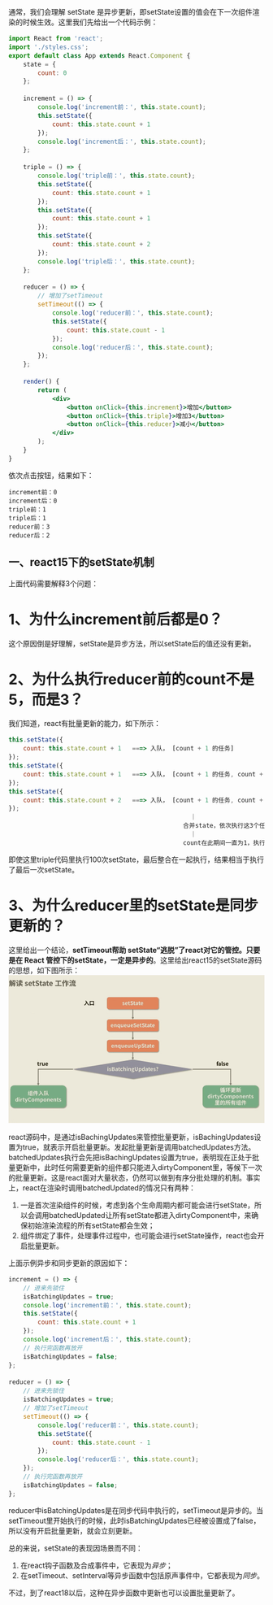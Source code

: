 通常，我们会理解 setState 是异步更新，即setState设置的值会在下一次组件渲染的时候生效。这里我们先给出一个代码示例：
```jsx
import React from 'react';
import './styles.css';
export default class App extends React.Component {
    state = {
        count: 0
    };

    increment = () => {
        console.log('increment前：', this.state.count);
        this.setState({
            count: this.state.count + 1
        });
        console.log('increment后：', this.state.count);
    };

    triple = () => {
        console.log('triple前：', this.state.count);
        this.setState({
            count: this.state.count + 1
        });
        this.setState({
            count: this.state.count + 1
        });
        this.setState({
            count: this.state.count + 2
        });
        console.log('triple后：', this.state.count);
    };

    reducer = () => {
        // 增加了setTimeout
        setTimeout(() => {
            console.log('reducer前：', this.state.count);
            this.setState({
                count: this.state.count - 1
            });
            console.log('reducer后：', this.state.count);
        });
    };

    render() {
        return (
            <div>
                <button onClick={this.increment}>增加</button>
                <button onClick={this.triple}>增加3</button>
                <button onClick={this.reducer}>减小</button>
            </div>
        );
    }
}
```
依次点击按钮，结果如下：
```
increment前：0
increment后：0
triple前：1
triple后：1
reducer前：3
reducer后：2
```

## 一、react15下的setState机制
上面代码需要解释3个问题：
# 1、为什么increment前后都是0？
这个原因倒是好理解，setState是异步方法，所以setState后的值还没有更新。

# 2、为什么执行reducer前的count不是5，而是3？
我们知道，react有批量更新的能力，如下所示：
```jsx
this.setState({
    count: this.state.count + 1   ===> 入队， [count + 1 的任务]
});
this.setState({
    count: this.state.count + 1   ===> 入队， [count + 1 的任务, count + 1 的任务]
});
this.setState({
    count: this.state.count + 2   ===> 入队， [count + 1 的任务, count + 1 的任务, count + 2 的任务]
});
                                                  ｜
                                                合并state，依次执行这3个任务
                                                  ｜
                                                count在此期间一直为1，执行最后一个[count + 2]，结果为3
```
即使这里triple代码里执行100次setState，最后整合在一起执行，结果相当于执行了最后一次setState。

# 3、为什么reducer里的setState是同步更新的？
这里给出一个结论，**setTimeout帮助 setState“逃脱”了react对它的管控。只要是在 React 管控下的setState，一定是异步的**。这里给出react15的setState源码的思想，如下图所示：
![setState工作流](../images//setState工作流.jpg)

react源码中，是通过isBachingUpdates来管控批量更新，isBachingUpdates设置为true，就表示开启批量更新。发起批量更新是调用batchedUpdates方法。batchedUpdates执行会先把isBachingUpdates设置为true，表明现在正处于批量更新中，此时任何需要更新的组件都只能进入dirtyComponent里，等候下一次的批量更新。这是react面对大量状态，仍然可以做到有序分批处理的机制。事实上，react在渲染时调用batchedUpdated的情况只有两种：  
1. 一是首次渲染组件的时候，考虑到各个生命周期内都可能会进行setState，所以会调用batchedUpdated让所有setState都进入dirtyComponent中，来确保初始渲染流程的所有setState都会生效；
2. 组件绑定了事件，处理事件过程中，也可能会进行setState操作，react也会开启批量更新。

上面示例异步和同步更新的原因如下：
```jsx
increment = () => {
    // 进来先锁住
    isBatchingUpdates = true;
    console.log('increment前：', this.state.count);
    this.setState({
        count: this.state.count + 1
    });
    console.log('increment后：', this.state.count);
    // 执行完函数再放开
    isBatchingUpdates = false;
};

reducer = () => {
    // 进来先锁住
    isBatchingUpdates = true;
    // 增加了setTimeout
    setTimeout(() => {
        console.log('reducer前：', this.state.count);
        this.setState({
            count: this.state.count - 1
        });
        console.log('reducer后：', this.state.count);
    });
    // 执行完函数再放开
    isBatchingUpdates = false;
};
```
reducer中isBatchingUpdates是在同步代码中执行的，setTimeout是异步的。当setTimeout里开始执行的时候，此时isBatchingUpdates已经被设置成了false，所以没有开启批量更新，就会立刻更新。

总的来说，setState的表现因场景而不同：
1. 在react钩子函数及合成事件中，它表现为*异步*；
2. 在setTimeout、setInterval等异步函数中包括原声事件中，它都表现为*同步*。

不过，到了react18以后，这种在异步函数中更新也可以设置批量更新了。
